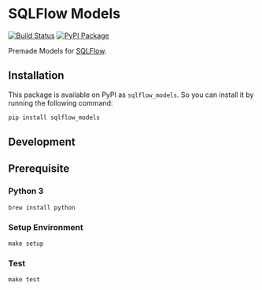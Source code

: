 # SQLFlow Models

[![Build Status](https://travis-ci.org/sqlf-machine-learning/models.svg?branch=develop)](https://travis-ci.org/sql-machine-learning) [![PyPI Package](https://img.shields.io/pypi/v/sqlflow_models.svg)](https://pypi.python.org/pypi/sqlflow_models)

Premade Models for [SQLFlow](https://github.com/sql-machine-learning/sqlflow).

## Installation

This package is available on PyPI as `sqlflow_models`. So you can install it by running the following command:

  ```bash
  pip install sqlflow_models
  ```

## Development

## Prerequisite
### Python 3
`brew install python`

### Setup Environment
`make setup`

### Test
`make test`
